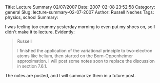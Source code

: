 Title: Lecture Summary 02/07/2007
Date: 2007-02-08 23:52:58
Category: general
Slug: lecture-summary-02-07-2007
Author: Russell Neches
Tags: physics, school
Summary: 


I was feeling too crummy yesterday morning to even put my shoes on, so I
didn't make it to lecture. Evidently:

> Russell
> <p>
> I finished the application of the variational principle to
> two-electron atoms like helium, then started on the Born-Oppenheimer
> approximation. I will post some notes soon to replace the discussion
> in section 7.6.1.

The notes are posted, and I will summarize them in a future post.
